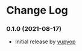 # Change Log

### 0.1.0 (2021-08-17)

- Initial release by <a href="https://github.com/yupyom/vscode-movabletype/tree/0.1.0">yupyop</a>